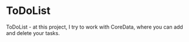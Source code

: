 # ToDoList

ToDoList - at this project, I try to work with CoreData, where you can add and delete your tasks.
